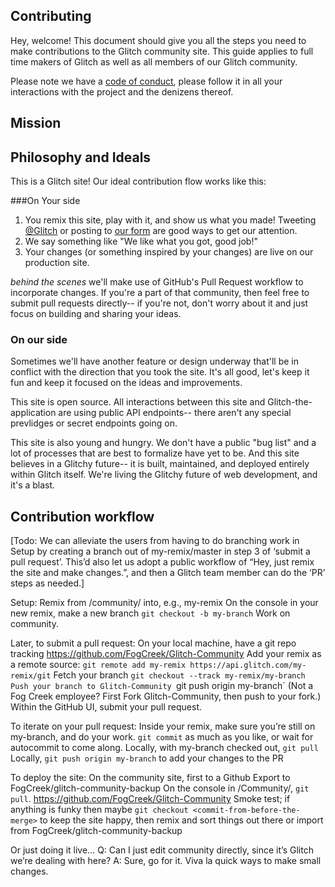 Contributing
------------

Hey, welcome!  This document should give you all the steps you need to make contributions to the Glitch community site. This guide applies to full time makers of Glitch as well as all members of our Glitch community.

Please note we have a [code of conduct](https://glitch.com/edit/#!/community?path=CODE_OF_CONDUCT.md), please follow it in all your interactions with the project and the denizens thereof.

Mission
-------



Philosophy and Ideals
---------------------

This is a Glitch site! Our ideal contribution flow works like this:

###On Your side

1. You remix this site, play with it, and show us what you made!  Tweeting [@Glitch](https://twitter.com/glitch) or posting to [our form](https://support.glitch.com/) are good ways to get our attention.
2. We say something like "We like what you got, good job!"
3. Your changes (or something inspired by your changes) are live on our production site.

_behind the scenes_ we'll make use of GitHub's Pull Request workflow to incorporate changes.  If you're a part of that community, then feel free to submit pull requests directly-- if you're not,  don't worry about it and just focus on building and sharing your ideas.

### On our side

Sometimes we'll have another feature or design underway that'll be in conflict with the direction that you took the site.  It's all good, let's keep it fun and keep it focused on the ideas and improvements.

This site is open source. All interactions between this site and Glitch-the-application are using public API endpoints-- there aren't any special prevlidges or secret endpoints going on.

This site is also young and hungry.  We don't have a public "bug list" and a lot of processes that are best to formalize have yet to be. And this site believes in a Glitchy future-- it is built, maintained, and deployed entirely within Glitch itself.  We're living the Glitchy future of web development, and it's a blast.




Contribution workflow
----------------------



[Todo:  We can alleviate the users from having to do branching work in Setup by creating a branch out of my-remix/master in step 3 of ‘submit a pull request’.  This’d also let us adopt a public workflow of “Hey, just remix the site and make changes.”, and then a Glitch team member can do the ‘PR’ steps as needed.]

Setup:
Remix from /community/ into, e.g., my-remix
On the console in your new remix, make a new branch
`git checkout -b my-branch`
Work on community.

Later, to submit a pull request:
On your local machine, have a git repo tracking https://github.com/FogCreek/Glitch-Community
Add your remix as a remote source:
`git remote add my-remix https://api.glitch.com/my-remix/git`
Fetch your branch
`git checkout --track my-remix/my-branch
Push your branch to Glitch-Community
`git push origin my-branch`
(Not a Fog Creek employee? First Fork Glitch-Community, then push to your fork.)
Within the GitHub UI, submit your pull request.

To iterate on your pull request:
Inside your remix, make sure you’re still on my-branch, and do your work. `git commit` as much as you like, or wait for autocommit to come along.
Locally, with my-branch checked out, `git pull`
Locally, `git push origin my-branch` to add your changes to the PR

To deploy the site:
On the community site, first to a Github Export to FogCreek/glitch-community-backup
On the console in /Community/, `git pull`. https://github.com/FogCreek/Glitch-Community
Smoke test;  if anything is funky then maybe `git checkout <commit-from-before-the-merge>` to keep the site happy, then remix and sort things out there or import from FogCreek/glitch-community-backup

Or just doing it live…
    Q: Can I just edit community directly, since it’s Glitch we’re dealing with here?
    A: Sure, go for it.  Viva la quick ways to make small changes.
